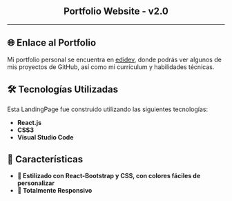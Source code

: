 <h2 align="center">
  Portfolio Website - v2.0<br/>
</h2>

---

## 🌐 Enlace al Portfolio

Mi portfolio personal se encuentra en [edidev](https://portfolio-edidev.vercel.app/), donde podrás ver algunos de mis proyectos de GitHub, así como mi currículum y habilidades técnicas.

## 🛠 Tecnologías Utilizadas

Esta LandingPage fue construido utilizando las siguientes tecnologías:

- **React.js**
- **CSS3**
- **Visual Studio Code**


## 🚀 Características

- **🎨 Estilizado con React-Bootstrap y CSS, con colores fáciles de personalizar**
- **📱 Totalmente Responsivo**
